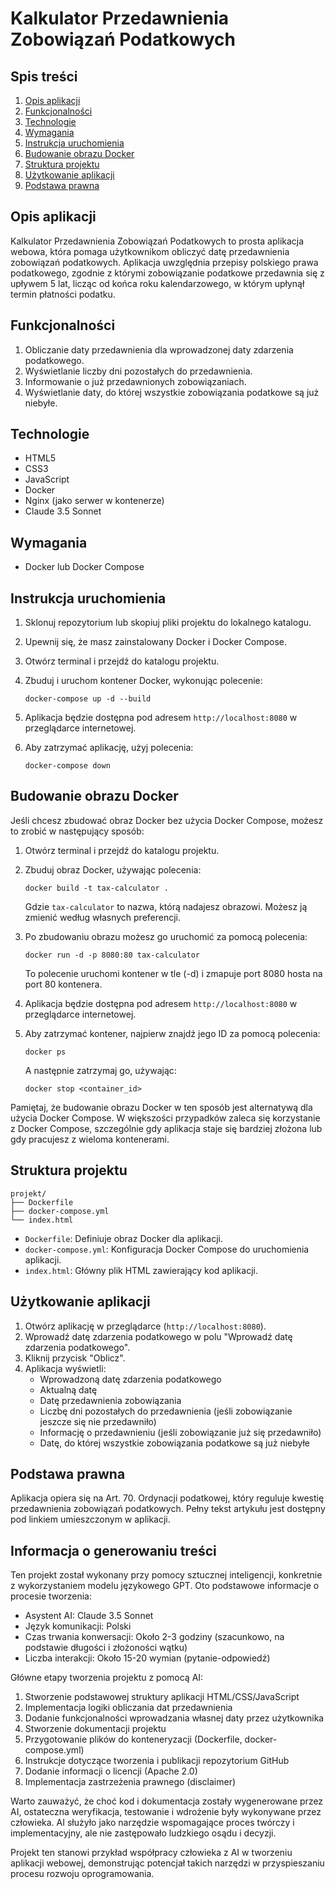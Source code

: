 # Kalkulator Przedawnienia Zobowiązań Podatkowych

## Spis treści
1. [Opis aplikacji](#opis-aplikacji)
2. [Funkcjonalności](#funkcjonalności)
3. [Technologie](#technologie)
4. [Wymagania](#wymagania)
5. [Instrukcja uruchomienia](#instrukcja-uruchomienia)
6. [Budowanie obrazu Docker](#budowanie-obrazu-docker)
7. [Struktura projektu](#struktura-projektu)
8. [Użytkowanie aplikacji](#użytkowanie-aplikacji)
9. [Podstawa prawna](#podstawa-prawna)

## Opis aplikacji

Kalkulator Przedawnienia Zobowiązań Podatkowych to prosta aplikacja webowa, która pomaga użytkownikom obliczyć datę przedawnienia zobowiązań podatkowych. Aplikacja uwzględnia przepisy polskiego prawa podatkowego, zgodnie z którymi zobowiązanie podatkowe przedawnia się z upływem 5 lat, licząc od końca roku kalendarzowego, w którym upłynął termin płatności podatku.

## Funkcjonalności

1. Obliczanie daty przedawnienia dla wprowadzonej daty zdarzenia podatkowego.
2. Wyświetlanie liczby dni pozostałych do przedawnienia.
3. Informowanie o już przedawnionych zobowiązaniach.
4. Wyświetlanie daty, do której wszystkie zobowiązania podatkowe są już niebyłe.

## Technologie

- HTML5
- CSS3
- JavaScript
- Docker
- Nginx (jako serwer w kontenerze)
- Claude 3.5 Sonnet

## Wymagania

- Docker lub Docker Compose

## Instrukcja uruchomienia

1. Sklonuj repozytorium lub skopiuj pliki projektu do lokalnego katalogu.

2. Upewnij się, że masz zainstalowany Docker i Docker Compose.

3. Otwórz terminal i przejdź do katalogu projektu.

4. Zbuduj i uruchom kontener Docker, wykonując polecenie:
   ```
   docker-compose up -d --build
   ```

5. Aplikacja będzie dostępna pod adresem `http://localhost:8080` w przeglądarce internetowej.

6. Aby zatrzymać aplikację, użyj polecenia:
   ```
   docker-compose down
   ```

## Budowanie obrazu Docker

Jeśli chcesz zbudować obraz Docker bez użycia Docker Compose, możesz to zrobić w następujący sposób:

1. Otwórz terminal i przejdź do katalogu projektu.

2. Zbuduj obraz Docker, używając polecenia:
   ```
   docker build -t tax-calculator .
   ```
   Gdzie `tax-calculator` to nazwa, którą nadajesz obrazowi. Możesz ją zmienić według własnych preferencji.

3. Po zbudowaniu obrazu możesz go uruchomić za pomocą polecenia:
   ```
   docker run -d -p 8080:80 tax-calculator
   ```
   To polecenie uruchomi kontener w tle (-d) i zmapuje port 8080 hosta na port 80 kontenera.

4. Aplikacja będzie dostępna pod adresem `http://localhost:8080` w przeglądarce internetowej.

5. Aby zatrzymać kontener, najpierw znajdź jego ID za pomocą polecenia:
   ```
   docker ps
   ```
   A następnie zatrzymaj go, używając:
   ```
   docker stop <container_id>
   ```

Pamiętaj, że budowanie obrazu Docker w ten sposób jest alternatywą dla użycia Docker Compose. W większości przypadków zaleca się korzystanie z Docker Compose, szczególnie gdy aplikacja staje się bardziej złożona lub gdy pracujesz z wieloma kontenerami.

## Struktura projektu

```
projekt/
├── Dockerfile
├── docker-compose.yml
└── index.html
```

- `Dockerfile`: Definiuje obraz Docker dla aplikacji.
- `docker-compose.yml`: Konfiguracja Docker Compose do uruchomienia aplikacji.
- `index.html`: Główny plik HTML zawierający kod aplikacji.

## Użytkowanie aplikacji

1. Otwórz aplikację w przeglądarce (`http://localhost:8080`).
2. Wprowadź datę zdarzenia podatkowego w polu "Wprowadź datę zdarzenia podatkowego".
3. Kliknij przycisk "Oblicz".
4. Aplikacja wyświetli:
   - Wprowadzoną datę zdarzenia podatkowego
   - Aktualną datę
   - Datę przedawnienia zobowiązania
   - Liczbę dni pozostałych do przedawnienia (jeśli zobowiązanie jeszcze się nie przedawniło)
   - Informację o przedawnieniu (jeśli zobowiązanie już się przedawniło)
   - Datę, do której wszystkie zobowiązania podatkowe są już niebyłe

## Podstawa prawna

Aplikacja opiera się na Art. 70. Ordynacji podatkowej, który reguluje kwestię przedawnienia zobowiązań podatkowych. Pełny tekst artykułu jest dostępny pod linkiem umieszczonym w aplikacji.

## Informacja o generowaniu treści

Ten projekt został wykonany przy pomocy sztucznej inteligencji, konkretnie z wykorzystaniem modelu językowego GPT. Oto podstawowe informacje o procesie tworzenia:

- Asystent AI: Claude 3.5 Sonnet
- Język komunikacji: Polski
- Czas trwania konwersacji: Około 2-3 godziny (szacunkowo, na podstawie długości i złożoności wątku)
- Liczba interakcji: Około 15-20 wymian (pytanie-odpowiedź)

Główne etapy tworzenia projektu z pomocą AI:

1. Stworzenie podstawowej struktury aplikacji HTML/CSS/JavaScript
2. Implementacja logiki obliczania dat przedawnienia
3. Dodanie funkcjonalności wprowadzania własnej daty przez użytkownika
4. Stworzenie dokumentacji projektu
5. Przygotowanie plików do konteneryzacji (Dockerfile, docker-compose.yml)
6. Instrukcje dotyczące tworzenia i publikacji repozytorium GitHub
7. Dodanie informacji o licencji (Apache 2.0)
8. Implementacja zastrzeżenia prawnego (disclaimer)

Warto zauważyć, że choć kod i dokumentacja zostały wygenerowane przez AI, ostateczna weryfikacja, testowanie i wdrożenie były wykonywane przez człowieka. AI służyło jako narzędzie wspomagające proces twórczy i implementacyjny, ale nie zastępowało ludzkiego osądu i decyzji.

Projekt ten stanowi przykład współpracy człowieka z AI w tworzeniu aplikacji webowej, demonstrując potencjał takich narzędzi w przyspieszaniu procesu rozwoju oprogramowania.

